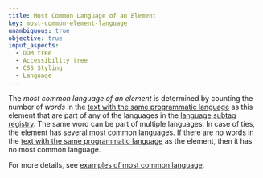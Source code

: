 ```yaml
---
title: Most Common Language of an Element
key: most-common-element-language
unambiguous: true
objective: true
input_aspects:
  - DOM tree
  - Accessibility tree
  - CSS Styling
  - Language
---
```


The _most common language of an element_ is determined by counting the number of _words_ in the [text with the same programmatic language][] as this element that are part of any of the languages in the [language subtag registry][]. The same word can be part of multiple languages. In case of ties, the element has several most common languages. If there are no words in the [text with the same programmatic language][] as the element, then it has no most common language.

For more details, see [examples of most common language](/pages/examples/element-language/).

[document]: https://dom.spec.whatwg.org/#document-element 'DOM document element, as of 2020/06/05'
[language subtag registry]: http://www.iana.org/assignments/language-subtag-registry/language-subtag-registry 'Language Subtag Registry'
[text with the same programmatic language]: #text-same-language 'Definition of Text With the Same Programmatic Language'
